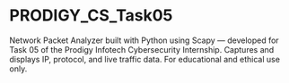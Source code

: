 # PRODIGY_CS_Task05
Network Packet Analyzer built with Python using Scapy — developed for Task 05 of the Prodigy Infotech Cybersecurity Internship. Captures and displays IP, protocol, and live traffic data. For educational and ethical use only.
